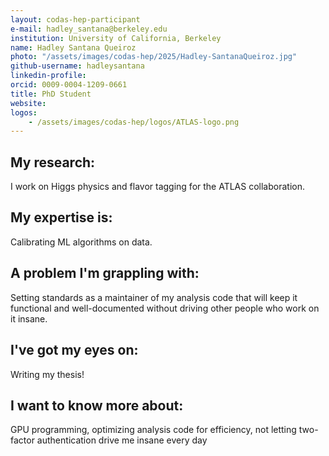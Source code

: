 ```yaml
---
layout: codas-hep-participant
e-mail: hadley_santana@berkeley.edu
institution: University of California, Berkeley
name: Hadley Santana Queiroz
photo: "/assets/images/codas-hep/2025/Hadley-SantanaQueiroz.jpg"
github-username: hadleysantana
linkedin-profile:
orcid: 0009-0004-1209-0661
title: PhD Student
website:
logos:
    - /assets/images/codas-hep/logos/ATLAS-logo.png
---
```


## My research:
I work on Higgs physics and flavor tagging for the ATLAS collaboration.

## My expertise is:
Calibrating ML algorithms on data.

## A problem I'm grappling with:
Setting standards as a maintainer of my analysis code that will keep it functional and well-documented without driving other people who work on it insane.

## I've got my eyes on:
Writing my thesis!

## I want to know more about:
GPU programming, optimizing analysis code for efficiency, not letting two-factor authentication drive me insane every day
